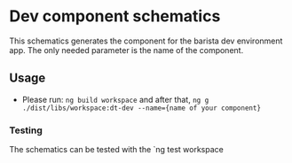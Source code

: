 # Dev component schematics

This schematics generates the component for the barista dev environment app. The
only needed parameter is the name of the component.

## Usage

- Please run: `ng build workspace` and after that,
  `ng g ./dist/libs/workspace:dt-dev --name={name of your component}`

### Testing

The schematics can be tested with the `ng test workspace
